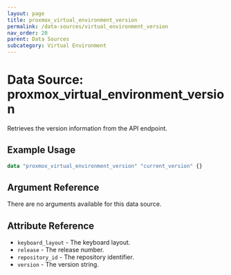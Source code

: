 ```yaml
---
layout: page
title: proxmox_virtual_environment_version
permalink: /data-sources/virtual_environment_version
nav_order: 20
parent: Data Sources
subcategory: Virtual Environment
---
```


# Data Source: proxmox_virtual_environment_version

Retrieves the version information from the API endpoint.

## Example Usage

```terraform
data "proxmox_virtual_environment_version" "current_version" {}
```

## Argument Reference

There are no arguments available for this data source.

## Attribute Reference

- `keyboard_layout` - The keyboard layout.
- `release` - The release number.
- `repository_id` - The repository identifier.
- `version` - The version string.
